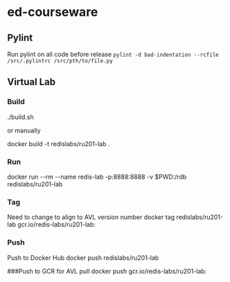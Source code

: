 # ed-courseware

## Pylint
Run pylint on all code before release
```pylint -d bad-indentation --rcfile /src/.pylintrc /src/pth/to/file.py```

## Virtual Lab

### Build
./build.sh

or manually

docker build -t redislabs/ru201-lab .

### Run
docker run --rm --name redis-lab -p:8888:8888 -v $PWD:/rdb redislabs/ru201-lab

### Tag
Need to change <version> to align to AVL version number
docker tag redislabs/ru201-lab gcr.io/redis-labs/ru201-lab:<version>

### Push
Push to Docker Hub
docker push redislabs/ru201-lab

###Push to GCR for AVL pull
docker push gcr.io/redis-labs/ru201-lab:<version>